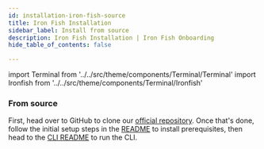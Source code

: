 ```yaml
---
id: installation-iron-fish-source
title: Iron Fish Installation
sidebar_label: Install from source
description: Iron Fish Installation | Iron Fish Onboarding
hide_table_of_contents: false

---
```


import Terminal from '../../src/theme/components/Terminal/Terminal'
import Ironfish from '../../src/theme/components/Terminal/Ironfish'

### From source

First, head over to GitHub to clone our [official repository](https://github.com/iron-fish/ironfish). Once that's done, follow the initial setup steps in the [README](https://github.com/iron-fish/ironfish#initial-setup) to install prerequisites, then head to the [CLI README](https://github.com/iron-fish/ironfish/tree/master/ironfish-cli#use-scenarios) to run the CLI.
